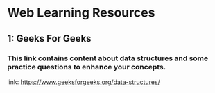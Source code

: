 # Web Learning Resources

## 1: Geeks For Geeks
### This link contains content about data structures and some practice questions to enhance your concepts.
link: https://www.geeksforgeeks.org/data-structures/
